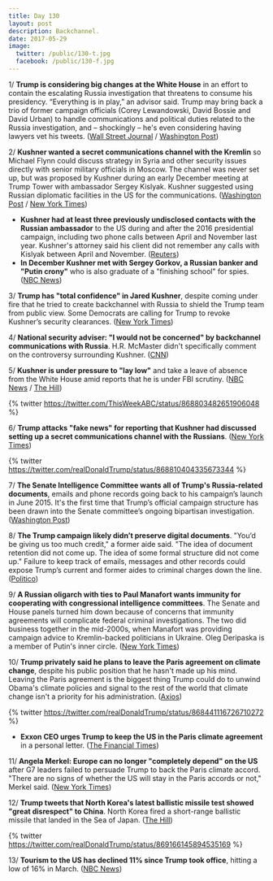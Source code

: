 ```yaml
---
title: Day 130
layout: post
description: Backchannel.
date: 2017-05-29
image:
  twitter: /public/130-t.jpg
  facebook: /public/130-f.jpg
---
```


1/ **Trump is considering big changes at the White House** in an effort to contain the escalating Russia investigation that threatens to consume his presidency. “Everything is in play,” an advisor said. Trump may bring back a trio of former campaign officials (Corey Lewandowski, David Bossie and David Urban) to handle communications and political duties related to the Russia investigation, and – shockingly – he's even considering having lawyers vet his tweets. ([Wall Street Journal](https://www.wsj.com/articles/trump-eyeing-white-house-shakeup-1495831679) / [Washington Post](https://www.washingtonpost.com/politics/trump-considers-major-changes-amid-escalating-russia-crisis/2017/05/27/44d1a016-4230-11e7-9869-bac8b446820a_story.html))

2/ **Kushner wanted a secret communications channel with the Kremlin** so Michael Flynn could discuss strategy in Syria and other security issues directly with senior military officials in Moscow. The channel was never set up, but was proposed by Kushner during an early December meeting at Trump Tower with ambassador Sergey Kislyak. Kushner suggested using Russian diplomatic facilities in the US for the communications. ([Washington Post](https://www.washingtonpost.com/world/national-security/russian-ambassador-told-moscow-that-kushner-wanted-secret-communications-channel-with-kremlin/2017/05/26/520a14b4-422d-11e7-9869-bac8b446820a_story.html) / [New York Times](https://www.nytimes.com/2017/05/26/us/politics/kushner-talked-to-russian-envoy-about-creating-secret-channel-with-kremlin.html))

* **Kushner had at least three previously undisclosed contacts with the Russian ambassador** to the US during and after the 2016 presidential campaign, including two phone calls between April and November last year. Kushner's attorney said his client did not remember any calls with Kislyak between April and November. ([Reuters](http://www.reuters.com/article/us-usa-trump-fbi-kushner-exclusive-idUSKBN18N018))
* **In December Kushner met with Sergey Gorkov, a Russian banker and "Putin crony"** who is also graduate of a "finishing school" for spies. ([NBC News](http://www.nbcnews.com/news/us-news/kushner-met-russian-banker-who-putin-crony-spy-school-grad-n765311))

3/ **Trump has "total confidence" in Jared Kushner**, despite coming under fire that he tried to create backchannel with Russia to shield the Trump team from public view. Some Democrats are calling for Trump to revoke Kushner’s security clearances. ([New York Times](https://www.nytimes.com/2017/05/28/us/kushner-trump-relationship-russia-investigation.html))

4/ **National security adviser: "I would not be concerned" by backchannel communications with Russia**. H.R. McMaster didn't specifically comment on the controversy surrounding Kushner. ([CNN](http://www.cnn.com/2017/05/27/politics/jared-kushner-russia-gary-cohn-hr-mcmaster/))

5/ **Kushner is under pressure to "lay low"** and take a leave of absence from the White House amid reports that he is under FBI scrutiny. ([NBC News](http://www.nbcnews.com/politics/white-house/kushner-lying-low-after-russia-related-reports-source-says-n765686) / [The Hill](http://thehill.com/homenews/administration/335468-kushner-getting-pressure-to-take-hiatus-from-white-house-report))

{% twitter https://twitter.com/ThisWeekABC/status/868803482651906048 %}

6/ **Trump attacks "fake news" for reporting that Kushner had discussed setting up a secret communications channel with the Russians**. ([New York Times](https://www.nytimes.com/2017/05/28/us/politics/trump-returns-to-us-and-to-berating-newsmedia-on-twitter.html))

{% twitter https://twitter.com/realDonaldTrump/status/868810404335673344 %}

7/ **The Senate Intelligence Committee wants all of Trump's Russia-related documents**, emails and phone records going back to his campaign’s launch in June 2015. It's the first time that Trump’s official campaign structure has been drawn into the Senate committee’s ongoing bipartisan investigation. ([Washington Post](https://www.washingtonpost.com/news/powerpost/wp/2017/05/26/senate-intelligence-committee-requests-trump-campaign-documents/))

8/ **The Trump campaign likely didn’t preserve digital documents**. "You’d be giving us too much credit," a former aide said. "The idea of document retention did not come up. The idea of some formal structure did not come up." Failure to keep track of emails, messages and other records could expose Trump’s current and former aides to criminal charges down the line. ([Politico](http://www.politico.com/story/2017/05/27/trump-russia-probe-risk-238878))

9/ **A Russian oligarch with ties to Paul Manafort wants immunity for cooperating with congressional intelligence committees**. The Senate and House panels turned him down because of concerns that immunity agreements will complicate federal criminal investigations. The two did business together in the mid-2000s, when Manafort was providing campaign advice to Kremlin-backed politicians in Ukraine. Oleg Deripaska is a member of Putin's inner circle. ([New York Times](https://www.nytimes.com/2017/05/26/us/politics/oleg-deripaska-paul-manafort.html))

10/ **Trump privately said he plans to leave the Paris agreement on climate change**, despite his public position that he hasn't made up his mind. Leaving the Paris agreement is the biggest thing Trump could do to unwind Obama's climate policies and signal to the rest of the world that climate change isn't a priority for his administration. ([Axios](https://www.axios.com/scoop-trump-tells-confidants-he-plans-to-leave-paris-climate-deal-2424446776.html))

{% twitter https://twitter.com/realDonaldTrump/status/868441116726710272 %}

* **Exxon CEO urges Trump to keep the US in the Paris climate agreement** in a personal letter. ([The Financial Times](https://www.ft.com/content/fcf73abc-4202-11e7-9d56-25f963e998b2))

11/ **Angela Merkel: Europe can no longer "completely depend" on the US** after G7 leaders failed to persuade Trump to back the Paris climate accord. "There are no signs of whether the US will stay in the Paris accords or not," Merkel said. ([New York Times](https://www.nytimes.com/2017/05/28/world/europe/angela-merkel-trump-alliances-g7-leaders.html))

12/ **Trump tweets that North Korea's latest ballistic missile test showed "great disrespect" to China**. North Korea fired a short-range ballistic missile that landed in the Sea of Japan. ([The Hill](http://thehill.com/policy/international/335518-trump-n-korea-showing-great-disrespect-to-china))

{% twitter https://twitter.com/realDonaldTrump/status/869166145894535169 %}

13/ **Tourism to the US has declined 11% since Trump took office**, hitting a low of 16% in March. ([NBC News](http://www.nbcnews.com/business/travel/tourism-u-s-has-been-decline-trump-took-office-n764206))
